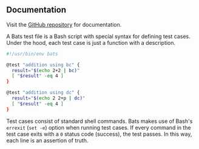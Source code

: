 ## Documentation

Visit the [GitHub repository](https://github.com/bats-core/bats-core) for documentation.

A Bats test file is a Bash script with special syntax for defining test cases. Under the hood, each test case is just a function with a description.

```bash
#!/usr/bin/env bats

@test "addition using bc" {
  result="$(echo 2+2 | bc)"
  [ "$result" -eq 4 ]
}

@test "addition using dc" {
  result="$(echo 2 2+p | dc)"
  [ "$result" -eq 4 ]
}
```

Test cases consist of standard shell commands. Bats makes use of Bash's `errexit` (`set -e`) option when running test cases. If every command in the test case exits with a `0` status code (success), the test passes. In this way, each line is an assertion of truth.
